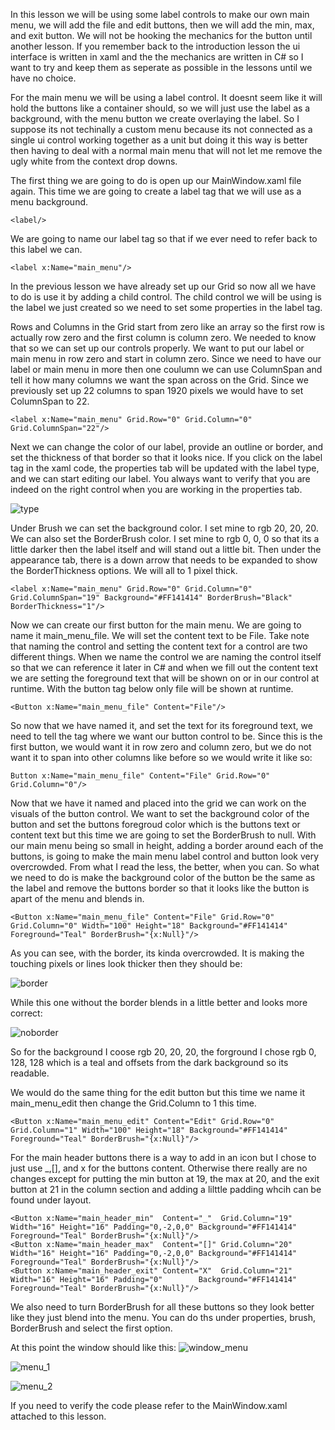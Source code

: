 In this lesson we will be using some label controls to make our own main menu, we will add the file and edit buttons, then we will add the min, max, and exit button. We will not be hooking the mechanics for the button until another lesson. If you remember back to the introduction lesson the ui interface is written in xaml and the the mechanics are written in C# so I want to try and keep them as seperate as possible in the lessons until we have no choice.

For the main menu we will be using a label control. It doesnt seem like it will hold the buttons like a container should, so we will just use the label as a background, with the menu button we create overlaying the label. So I suppose its not techinally a custom menu because its not connected as a single ui control working together as a unit but doing it this way is better then having to deal with a normal main menu that will not let me remove the ugly white from the context drop downs.

The first thing we are going to do is open up our MainWindow.xaml file again. This time we are going to create a label tag that we will use as a menu background. 
```
<label/>
```
We are going to name our label tag so that if we ever need to refer back to this label we can.
```
<label x:Name="main_menu"/>
```

In the previous lesson we have already set up our Grid so now all we have to do is use it by adding a child control. The child control we will be using is the label we just created so we need to set some properties in the label tag. 

Rows and Columns in the Grid start from zero like an array so the first row is actually row zero and the first column is column zero. We needed to know that so we can set up our controls properly. We want to put our label or main menu in row zero and start in column zero. Since we need to have our label or main menu in more then one coulumn we can use ColumnSpan and tell it how many columns we want the span across on the Grid. Since we previously set up 22 columns to span 1920 pixels we would have to set ColumnSpan to 22.
```
<label x:Name="main_menu" Grid.Row="0" Grid.Column="0" Grid.ColumnSpan="22"/>
```

Next we can change the color of our label, provide an outline or border, and set the thickness of that border so that it looks nice. If you click on the label tag in the xaml code, the properties tab will be updated with the label type, and we can start editing our label. You always want to verify that you are indeed on the right control when you are working in the properties tab.

![type](https://github.com/ravenleeblack/Illeshian-Ide/assets/76606152/9ce02f8d-369a-4e2e-b393-d05abf5766e3)

Under Brush we can set the background color. I set mine to rgb 20, 20, 20. We can also set the BorderBrush color. I set mine to rgb 0, 0, 0 so that its a little darker then the label itself and will stand out a little bit. Then under the appearance tab, there is a down arrow that needs to be expanded to show the BorderThickness options. We will all to 1 pixel thick.
```
<label x:Name="main_menu" Grid.Row="0" Grid.Column="0" Grid.ColumnSpan="19" Background="#FF141414" BorderBrush="Black" BorderThickness="1"/>
```


Now we can create our first button for the main menu. We are going to name it main_menu_file. We will set the content text to be File. Take note that naming the control and setting the content text for a control are two different things. When we name the control we are naming the control itself so that we can reference it later in C# and when we fill out the content text we are setting the foreground text that will be shown on or in our control at runtime. With the button tag below only file will be shown at runtime.
```
<Button x:Name="main_menu_file" Content="File"/>
```

So now that we have named it, and set the text for its foreground text, we need to tell the tag where we want our button control to be. Since this is the first button, we would want it in row zero and column zero, but we do not want it to span into other columns like before so we would write it like so:
```
Button x:Name="main_menu_file" Content="File" Grid.Row="0" Grid.Column="0"/>
```

Now that we have it named and placed into the grid we can work on the visuals of the button control. We want to set the background color of the button and set the buttons foregroud color which is the  buttons text or content text but this time we are going to set the BorderBrush to null. With our main menu being so small in height, adding a border around each of the buttons, is going to make the main menu label control and button look very overcrowded. From what I read the less, the better, when you can. So what we need to do is make the background color of the button be the same as the label and remove the buttons border so that it looks like the button is apart of the menu and blends in.
```
<Button x:Name="main_menu_file" Content="File" Grid.Row="0" Grid.Column="0" Width="100" Height="18" Background="#FF141414" Foreground="Teal" BorderBrush="{x:Null}"/>
```

As you can see, with the border, its kinda overcrowded. It is making the touching pixels or lines look thicker then they should be:

![border](https://github.com/ravenleeblack/Illeshian-Ide/assets/76606152/dd6daa12-f5d3-494b-972a-921008af7e9c)

While this one without the border blends in a little better and looks more correct:

![noborder](https://github.com/ravenleeblack/Illeshian-Ide/assets/76606152/4ca6fa27-46f8-4b35-b885-70d164fee461)

So for the background I coose rgb 20, 20, 20, the forground I chose rgb 0, 128, 128 which is a teal and offsets from the dark background so its readable.


We would do the same thing for the edit button but this time we name it main_menu_edit then change the Grid.Column to 1 this time.
```
<Button x:Name="main_menu_edit" Content="Edit" Grid.Row="0" Grid.Column="1" Width="100" Height="18" Background="#FF141414" Foreground="Teal" BorderBrush="{x:Null}"/>
```

For the main header buttons there is a way to add in an icon but I chose to just use _,[], and x for the buttons content. Otherwise there really are no changes except for putting the min button at 19, the max at 20, and the exit button at 21 in the column section and adding a lilttle padding whcih can be found under layout. 
```
<Button x:Name="main_header_min"  Content="_"  Grid.Column="19" Width="16" Height="16" Padding="0,-2,0,0" Background="#FF141414" Foreground="Teal" BorderBrush="{x:Null}"/>
<Button x:Name="main_header_max"  Content="[]" Grid.Column="20" Width="16" Height="16" Padding="0,-2,0,0" Background="#FF141414" Foreground="Teal" BorderBrush="{x:Null}"/>
<Button x:Name="main_header_exit" Content="X"  Grid.Column="21" Width="16" Height="16" Padding="0"        Background="#FF141414" Foreground="Teal" BorderBrush="{x:Null}"/>
```
We also need to turn BorderBrush for all these buttons so they look better like they just blend into the menu. You can do ths under properties, brush, BorderBrush and select the first option.

At this point the window should like this:
![window_menu](https://github.com/ravenleeblack/Illeshian-Ide/assets/76606152/2b2a16c8-33e7-443c-99ac-dd2b5f22b9b1)

![menu_1](https://github.com/ravenleeblack/Illeshian-Ide/assets/76606152/f2fc24f5-cedf-4871-b8d5-5e7911fd99e2)

![menu_2](https://github.com/ravenleeblack/Illeshian-Ide/assets/76606152/833f5370-1dfa-4649-b45a-3485de379a19)

If you need to verify the code please refer to the MainWindow.xaml attached to this lesson.

